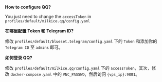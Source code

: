 **How to configure QQ?**

You just need to change the `accessToken` in `profiles/default/milkice.qq/config.yaml`

**在哪里配置 Token 和 Telegram ID?**

修改 `profiles/default/blueset.telegram/config.yaml` 下的 `Token` 和添加你的 `Telegram ID` 至 `admins` 即可。

**如何登录 QQ?**

修改 `profiles/default/milkice.qq/config.yaml` 下的 `accessToken`，其次，修改 `docker-compose.yaml` 中的 `VNC_PASSWD`，然后访问 `{vps_ip}:9801`。
